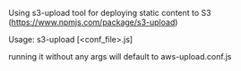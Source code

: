 Using s3-upload tool for deploying static content to S3 (https://www.npmjs.com/package/s3-upload)

Usage:
    s3-upload [<conf_file>.js]

running it without any args will default to aws-upload.conf.js
